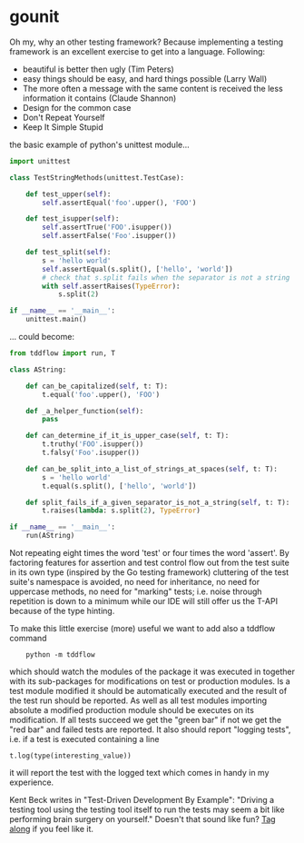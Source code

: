 # gounit

Oh my, why an other testing framework?  Because implementing a testing
framework is an excellent exercise to get into a language.  Following:

- beautiful is better then ugly (Tim Peters)
- easy things should be easy, and hard things possible (Larry Wall)
- The more often a message with the same content is received the less
  information it contains (Claude Shannon)
- Design for the common case
- Don't Repeat Yourself
- Keep It Simple Stupid

the basic example of python's unittest module...

```py
import unittest

class TestStringMethods(unittest.TestCase):

    def test_upper(self):
        self.assertEqual('foo'.upper(), 'FOO')

    def test_isupper(self):
        self.assertTrue('FOO'.isupper())
        self.assertFalse('Foo'.isupper())

    def test_split(self):
        s = 'hello world'
        self.assertEqual(s.split(), ['hello', 'world'])
        # check that s.split fails when the separator is not a string
        with self.assertRaises(TypeError):
            s.split(2)

if __name__ == '__main__':
    unittest.main()
```

... could become:

```py
from tddflow import run, T

class AString: 

    def can_be_capitalized(self, t: T):
        t.equal('foo'.upper(), 'FOO')

    def _a_helper_function(self):
        pass

    def can_determine_if_it_is_upper_case(self, t: T):
        t.truthy('FOO'.isupper())
        t.falsy('Foo'.isupper())

    def can_be_split_into_a_list_of_strings_at_spaces(self, t: T):
        s = 'hello world'
        t.equal(s.split(), ['hello', 'world'])

    def split_fails_if_a_given_separator_is_not_a_string(self, t: T):
        t.raises(lambda: s.split(2), TypeError)

if __name__ == '__main__':
    run(AString)
```

Not repeating eight times the word 'test' or four times the word
'assert'.  By factoring features for assertion and test control flow out
from the test suite in its own type (inspired by the Go testing
framework) cluttering of the test suite's namespace is avoided, no need
for inheritance, no need for uppercase methods, no need for "marking"
tests; i.e. noise through repetition is down to a minimum while our IDE
will still offer us the T-API because of the type hinting.

To make this little exercise (more) useful we want to add also a tddflow
command

```
    python -m tddflow
```

which should watch the modules of the package it was executed in
together with its sub-packages for modifications on test or production
modules.  Is a test module modified it should be automatically executed
and the result of the test run should be reported.  As well as all test
modules importing absolute a modified production module should be
executes on its modification.  If all tests succeed we get the "green
bar" if not we get the "red bar" and failed tests are reported.  It also
should report "logging tests", i.e. if a test is executed containing a
line

    t.log(type(interesting_value))

it will report the test with the logged text which comes in handy in
my experience.

Kent Beck writes in "Test-Driven Development By Example": "Driving a
testing tool using the testing tool itself to run the tests may seem a
bit like performing brain surgery on yourself." Doesn't that sound like
fun?  [Tag along](https://github.com/slukits/tddflow/blob/main/01_ran.md)
if you feel like it.
